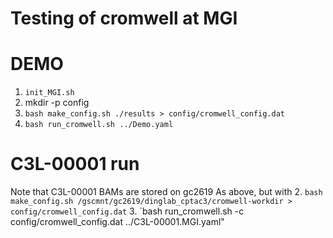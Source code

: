 # Testing of cromwell at MGI

# DEMO
1. `init_MGI.sh`
2. mkdir -p config
2. `bash make_config.sh ./results > config/cromwell_config.dat`
3. `bash run_cromwell.sh ../Demo.yaml`

# C3L-00001 run
Note that C3L-00001 BAMs are stored on gc2619
As above, but with
2. `bash make_config.sh /gscmnt/gc2619/dinglab_cptac3/cromwell-workdir > config/cromwell_config.dat`
3. `bash run_cromwell.sh -c config/cromwell_config.dat ../C3L-00001.MGI.yaml"
